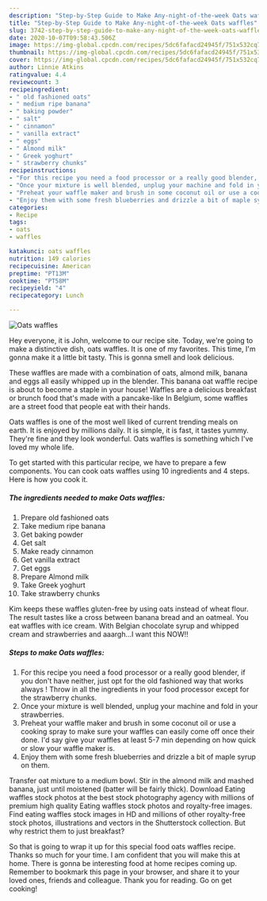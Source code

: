 ```yaml
---
description: "Step-by-Step Guide to Make Any-night-of-the-week Oats waffles"
title: "Step-by-Step Guide to Make Any-night-of-the-week Oats waffles"
slug: 3742-step-by-step-guide-to-make-any-night-of-the-week-oats-waffles
date: 2020-10-07T09:58:43.506Z
image: https://img-global.cpcdn.com/recipes/5dc6fafacd24945f/751x532cq70/oats-waffles-recipe-main-photo.jpg
thumbnail: https://img-global.cpcdn.com/recipes/5dc6fafacd24945f/751x532cq70/oats-waffles-recipe-main-photo.jpg
cover: https://img-global.cpcdn.com/recipes/5dc6fafacd24945f/751x532cq70/oats-waffles-recipe-main-photo.jpg
author: Linnie Atkins
ratingvalue: 4.4
reviewcount: 3
recipeingredient:
- " old fashioned oats"
- " medium ripe banana"
- " baking powder"
- " salt"
- " cinnamon"
- " vanilla extract"
- " eggs"
- " Almond milk"
- " Greek yoghurt"
- " strawberry chunks"
recipeinstructions:
- "For this recipe you need a food processor or a really good blender, if you don&#39;t have neither, just opt for the old fashioned way that works always ! Throw in all the ingredients in your food processor except for the strawberry chunks."
- "Once your mixture is well blended, unplug your machine and fold in your strawberries."
- "Preheat your waffle maker and brush in some coconut oil or use a cooking spray to make sure your waffles can easily come off once their done. I&#39;d say give your waffles at least 5-7 min depending on how quick or slow your waffle maker is."
- "Enjoy them with some fresh blueberries and drizzle a bit of maple syrup on them."
categories:
- Recipe
tags:
- oats
- waffles

katakunci: oats waffles 
nutrition: 149 calories
recipecuisine: American
preptime: "PT13M"
cooktime: "PT58M"
recipeyield: "4"
recipecategory: Lunch

---
```



![Oats waffles](https://img-global.cpcdn.com/recipes/5dc6fafacd24945f/751x532cq70/oats-waffles-recipe-main-photo.jpg)

Hey everyone, it is John, welcome to our recipe site. Today, we're going to make a distinctive dish, oats waffles. It is one of my favorites. This time, I'm gonna make it a little bit tasty. This is gonna smell and look delicious.

These waffles are made with a combination of oats, almond milk, banana and eggs all easily whipped up in the blender. This banana oat waffle recipe is about to become a staple in your house! Waffles are a delicious breakfast or brunch food that&#39;s made with a pancake-like In Belgium, some waffles are a street food that people eat with their hands.

Oats waffles is one of the most well liked of current trending meals on earth. It is enjoyed by millions daily. It is simple, it is fast, it tastes yummy. They're fine and they look wonderful. Oats waffles is something which I've loved my whole life.


To get started with this particular recipe, we have to prepare a few components. You can cook oats waffles using 10 ingredients and 4 steps. Here is how you cook it.

<!--inarticleads1-->

##### The ingredients needed to make Oats waffles:

1. Prepare  old fashioned oats
1. Take  medium ripe banana
1. Get  baking powder
1. Get  salt
1. Make ready  cinnamon
1. Get  vanilla extract
1. Get  eggs
1. Prepare  Almond milk
1. Take  Greek yoghurt
1. Take  strawberry chunks


Kim keeps these waffles gluten-free by using oats instead of wheat flour. The result tastes like a cross between banana bread and an oatmeal. You eat waffles with ice cream. With Belgian chocolate syrup and whipped cream and strawberries and aaargh…I want this NOW!! 

<!--inarticleads2-->

##### Steps to make Oats waffles:

1. For this recipe you need a food processor or a really good blender, if you don&#39;t have neither, just opt for the old fashioned way that works always ! Throw in all the ingredients in your food processor except for the strawberry chunks.
1. Once your mixture is well blended, unplug your machine and fold in your strawberries.
1. Preheat your waffle maker and brush in some coconut oil or use a cooking spray to make sure your waffles can easily come off once their done. I&#39;d say give your waffles at least 5-7 min depending on how quick or slow your waffle maker is.
1. Enjoy them with some fresh blueberries and drizzle a bit of maple syrup on them.


Transfer oat mixture to a medium bowl. Stir in the almond milk and mashed banana, just until moistened (batter will be fairly thick). Download Eating waffles stock photos at the best stock photography agency with millions of premium high quality Eating waffles stock photos and royalty-free images. Find eating waffles stock images in HD and millions of other royalty-free stock photos, illustrations and vectors in the Shutterstock collection. But why restrict them to just breakfast? 

So that is going to wrap it up for this special food oats waffles recipe. Thanks so much for your time. I am confident that you will make this at home. There is gonna be interesting food at home recipes coming up. Remember to bookmark this page in your browser, and share it to your loved ones, friends and colleague. Thank you for reading. Go on get cooking!
